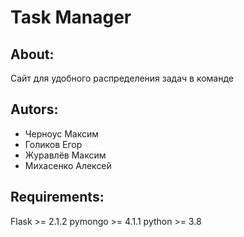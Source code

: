 # Task Manager
## About:
Сайт для удобного распределения задач в команде

## Autors:
- Черноус Максим
- Голиков Егор
- Журавлёв Максим
- Михасенко Алексей

## Requirements:
Flask >= 2.1.2
pymongo >= 4.1.1
python >= 3.8
